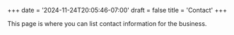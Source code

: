 +++
date = '2024-11-24T20:05:46-07:00'
draft = false
title = 'Contact'
+++

This page is where you can list contact information for the business.
